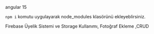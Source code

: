 angular 15


`npm i` komutu uygulayarak node_modules klasörünü ekleyeblirsiniz.

Firebase Üyelik Sistemi ve Storage Kullanımı,  Fotoğraf Ekleme ,CRUD 

